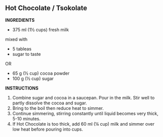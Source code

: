 ## Hot Chocolate / Tsokolate

**INGREDIENTS**

- 375 ml (1½ cups) fresh milk

mixed with

- 5 tableas
- sugar to taste

OR

- 65 g (½ cup) cocoa powder
- 100 g (½ cup) sugar

**INSTRUCTIONS**

1. Combine sugar and cocoa in a saucepan. Pour in the milk. Stir well to partly dissolve the cocoa and sugar.
1. Bring to the boil then reduce heat to simmer.
1. Continue simmering, stirring constantly until liquid becomes very thick, 5-10 minutes.
1. If Hot Chocolate is too thick, add 60 ml (¼ cup) milk and simmer over low heat before pouring into cups.
